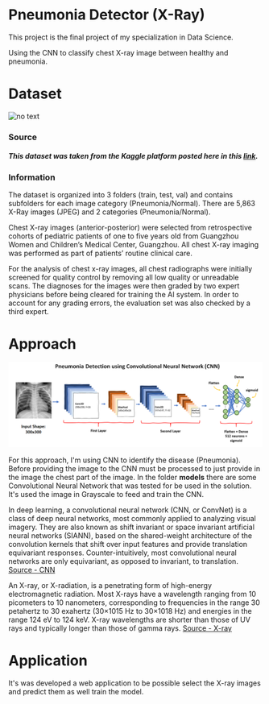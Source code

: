 # Pneumonia Detector (X-Ray)
This project is the final project of my specialization in Data Science.

Using the CNN to classify chest X-ray image between healthy and pneumonia.
 

# Dataset
![no text](https://i.imgur.com/jZqpV51.png)
### Source
##### This dataset was taken from the Kaggle platform posted here in this [link](https://www.kaggle.com/paultimothymooney/chest-xray-pneumonia).

### Information
The dataset is organized into 3 folders (train, test, val) and contains subfolders for each image category (Pneumonia/Normal). There are 5,863 X-Ray images (JPEG) and 2 categories (Pneumonia/Normal).

Chest X-ray images (anterior-posterior) were selected from retrospective cohorts of pediatric patients of one to five years old from Guangzhou Women and Children’s Medical Center, Guangzhou. All chest X-ray imaging was performed as part of patients’ routine clinical care.

For the analysis of chest x-ray images, all chest radiographs were initially screened for quality control by removing all low quality or unreadable scans. The diagnoses for the images were then graded by two expert physicians before being cleared for training the AI system. In order to account for any grading errors, the evaluation set was also checked by a third expert.


# Approach

![Optional Text](./images/xray_cnn.png)

For this approach, I'm using CNN to identify the disease (Pneumonia). Before providing the image to the CNN must be processed to just provide in the image the chest part of the image. In the folder **models** there are some Convolutional Neural Network that was tested for be used in the solution. It's used the image in Grayscale to feed and train the CNN.


In deep learning, a convolutional neural network (CNN, or ConvNet) is a class of deep neural networks, most commonly applied to analyzing visual imagery. They are also known as shift invariant or space invariant artificial neural networks (SIANN), based on the shared-weight architecture of the convolution kernels that shift over input features and provide translation equivariant responses. Counter-intuitively, most convolutional neural networks are only equivariant, as opposed to invariant, to translation. [Source - CNN](https://en.wikipedia.org/wiki/Convolutional_neural_network)


An X-ray, or X-radiation, is a penetrating form of high-energy electromagnetic radiation. Most X-rays have a wavelength ranging from 10 picometers to 10 nanometers, corresponding to frequencies in the range 30 petahertz to 30 exahertz (30×1015 Hz to 30×1018 Hz) and energies in the range 124 eV to 124 keV. X-ray wavelengths are shorter than those of UV rays and typically longer than those of gamma rays. [Source - X-ray](https://en.wikipedia.org/wiki/X-ray)


# Application

It's was developed a web application to be possible select the X-ray images and predict them as well train the model.

